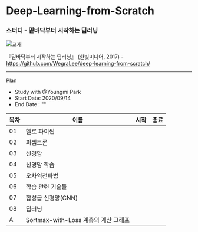 # Deep-Learning-from-Scratch
### 스터디 - 밑바닥부터 시작하는 딥러닝

![교재](https://camo.githubusercontent.com/7e1a295ccd66bcb552ff2405bbbf831524e8a215/68747470733a2f2f7777772e68616e6269742e636f2e6b722f646174612f626f6f6b732f42383437353833313139385f6c2e6a7067)

『밑바닥부터 시작하는 딥러닝』 (한빛미디어, 2017) - https://github.com/WegraLee/deep-learning-from-scratch/

---

Plan
* Study with @Youngmi Park
* Start Date: 2020/09/14
* End Date : ""

목차|이름|시작|종료|
---|---|---|---
01|헬로 파이썬||
02|퍼셉트론||
03|신경망||
04|신경망 학습||
05|오차역전파법||
06|학습 관련 기술들||
07|합성곱 신경망(CNN)||
08|딥러닝||
A|Sortmax-with-Loss 계층의 계산 그래프||
